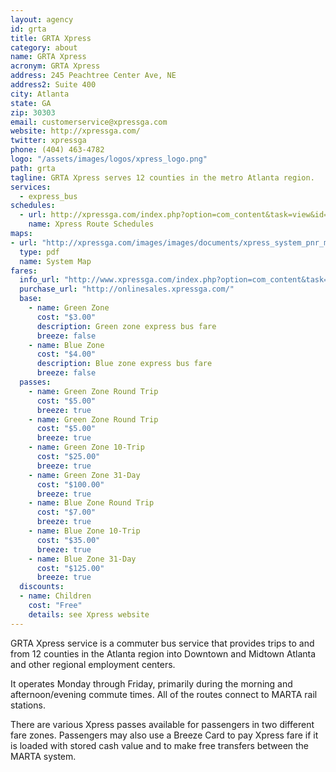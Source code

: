 ```yaml
---
layout: agency
id: grta
title: GRTA Xpress
category: about
name: GRTA Xpress
acronym: GRTA Xpress
address: 245 Peachtree Center Ave, NE
address2: Suite 400
city: Atlanta
state: GA
zip: 30303
email: customerservice@xpressga.com
website: http://xpressga.com/
twitter: xpressga
phone: (404) 463-4782
logo: "/assets/images/logos/xpress_logo.png"
path: grta
tagline: GRTA Xpress serves 12 counties in the metro Atlanta region.
services:
  - express_bus
schedules:
  - url: http://xpressga.com/index.php?option=com_content&task=view&id=38&Itemid=75
    name: Xpress Route Schedules
maps:
- url: "http://xpressga.com/images/images/documents/xpress_system_pnr_map_6-13.pdf"
  type: pdf
  name: System Map
fares:
  info_url: "http://www.xpressga.com/index.php?option=com_content&task=view&id=87&Itemid=75"
  purchase_url: "http://onlinesales.xpressga.com/"
  base:
    - name: Green Zone
      cost: "$3.00"
      description: Green zone express bus fare
      breeze: false
    - name: Blue Zone
      cost: "$4.00"
      description: Blue zone express bus fare
      breeze: false
  passes:
    - name: Green Zone Round Trip
      cost: "$5.00"
      breeze: true
    - name: Green Zone Round Trip
      cost: "$5.00"
      breeze: true
    - name: Green Zone 10-Trip
      cost: "$25.00"
      breeze: true
    - name: Green Zone 31-Day
      cost: "$100.00"
      breeze: true
    - name: Blue Zone Round Trip
      cost: "$7.00"
      breeze: true
    - name: Blue Zone 10-Trip
      cost: "$35.00"
      breeze: true
    - name: Blue Zone 31-Day
      cost: "$125.00"
      breeze: true
  discounts: 
  - name: Children
    cost: "Free"
    details: see Xpress website
---
```


GRTA Xpress service is a commuter bus service that provides trips to and from 12 counties in the Atlanta region into Downtown and Midtown Atlanta and other regional employment centers.  

It operates Monday through Friday, primarily during the morning and afternoon/evening commute times.  All of the routes connect to MARTA rail stations. 

There are various Xpress passes available for passengers in two different fare zones.  Passengers may also use a Breeze Card to pay Xpress fare if it is loaded with stored cash value and to make free transfers between the MARTA system.

